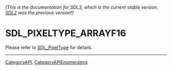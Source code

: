 ###### (This is the documentation for SDL3, which is the current stable version. [SDL2](https://wiki.libsdl.org/SDL2/) was the previous version!)
# SDL_PIXELTYPE_ARRAYF16

Please refer to [SDL_PixelType](SDL_PixelType) for details.

----
[CategoryAPI](CategoryAPI), [CategoryAPIEnumerators](CategoryAPIEnumerators)

